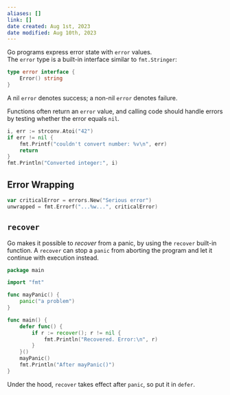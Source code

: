 ```yaml
---
aliases: []
link: []
date created: Aug 1st, 2023
date modified: Aug 10th, 2023
---
```

Go programs express error state with `error` values.  
The `error` type is a built-in interface similar to `fmt.Stringer`:

```go
type error interface {
    Error() string
}
```

A nil `error` denotes success; a non-nil `error` denotes failure.

Functions often return an `error` value, and calling code should handle errors by testing whether the error equals `nil`.

```go
i, err := strconv.Atoi("42")
if err != nil {
    fmt.Printf("couldn't convert number: %v\n", err)
    return
}
fmt.Println("Converted integer:", i)
```

## Error Wrapping

```go
var criticalError = errors.New("Serious error")
unwrapped = fmt.Errorf("...%w...", criticalError)
```

## `recover`
Go makes it possible to _recover_ from a panic, by using the `recover` built-in function. A `recover` can stop a `panic` from aborting the program and let it continue with execution instead.

```go
package main

import "fmt"

func mayPanic() {
    panic("a problem")
}

func main() {
    defer func() {
        if r := recover(); r != nil {
            fmt.Println("Recovered. Error:\n", r)
        }
    }()
    mayPanic()
    fmt.Println("After mayPanic()")
}
```

Under the hood, `recover` takes effect after `panic`, so put it in `defer`.